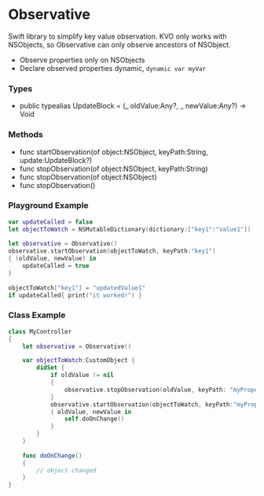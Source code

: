 # Observative
Swift library to simplify key value observation. KVO only works with NSObjects, so Observative can only observe ancestors of NSObject.
 * Observe properties only on NSObjects
 * Declare observed properties dynamic, `dynamic var myVar`

### Types
 * public typealias UpdateBlock = (_ oldValue:Any?, _ newValue:Any?) -> Void

### Methods
 * func startObservation(of object:NSObject, keyPath:String, update:UpdateBlock?)
 * func stopObservation(of object:NSObject, keyPath:String)
 * func stopObservation(of object:NSObject)
 * func stopObservation()

### Playground Example
```swift
var updateCalled = false
let objectToWatch = NSMutableDictionary(dictionary:["key1":"value1"])
        
let observative = Observative()
observative.startObservation(objectToWatch, keyPath:"key1")
{ (oldValue, newValue) in
    updateCalled = true
}
        
objectToWatch["key1"] = "updatedValue1"
if updateCalled{ print("it worked!") }
```

### Class Example
```swift
class MyController
{
    let observative = Observative()

    var objectToWatch:CustomObject {
        didSet {
            if oldValue != nil
            {
                observative.stopObservation(oldValue, keyPath: "myProperty")
            }
            observative.startObservation(objectToWatch, keyPath:"myProperty")
            { oldValue, newValue in
                self.doOnChange()
            }
        }
    }
    
    func doOnChange()
    {
        // object changed
    }
}
```
